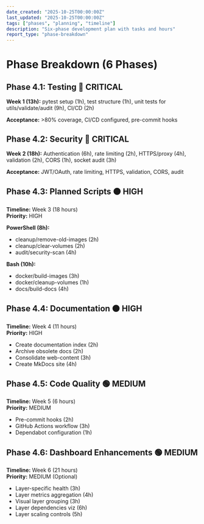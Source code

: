 ```yaml
---
date_created: "2025-10-25T00:00:00Z"
last_updated: "2025-10-25T00:00:00Z"
tags: ["phases", "planning", "timeline"]
description: "Six-phase development plan with tasks and hours"
report_type: "phase-breakdown"
---
```

# Phase Breakdown (6 Phases)

## Phase 4.1: Testing 🔴 CRITICAL

**Week 1 (13h):** pytest setup (1h), test structure (1h), unit tests for utils/validate/audit (9h), CI/CD (2h)

**Acceptance:** >80% coverage, CI/CD configured, pre-commit hooks

## Phase 4.2: Security 🔴 CRITICAL  

**Week 2 (18h):** Authentication (6h), rate limiting (2h), HTTPS/proxy (4h), validation (2h), CORS (1h), socket audit (3h)

**Acceptance:** JWT/OAuth, rate limiting, HTTPS, validation, CORS, audit

## Phase 4.3: Planned Scripts 🟠 HIGH

**Timeline:** Week 3 (18 hours)  
**Priority:** HIGH

**PowerShell (8h):**
- cleanup/remove-old-images (2h)
- cleanup/clear-volumes (2h)
- audit/security-scan (4h)

**Bash (10h):**
- docker/build-images (3h)
- docker/cleanup-volumes (1h)
- docs/build-docs (4h)

## Phase 4.4: Documentation 🟠 HIGH

**Timeline:** Week 4 (11 hours)  
**Priority:** HIGH

- Create documentation index (2h)
- Archive obsolete docs (2h)
- Consolidate web-content (3h)
- Create MkDocs site (4h)

## Phase 4.5: Code Quality 🟢 MEDIUM

**Timeline:** Week 5 (6 hours)  
**Priority:** MEDIUM

- Pre-commit hooks (2h)
- GitHub Actions workflow (3h)
- Dependabot configuration (1h)

## Phase 4.6: Dashboard Enhancements 🟢 MEDIUM

**Timeline:** Week 6 (21 hours)  
**Priority:** MEDIUM (Optional)

- Layer-specific health (3h)
- Layer metrics aggregation (4h)
- Visual layer grouping (3h)
- Layer dependencies viz (6h)
- Layer scaling controls (5h)

